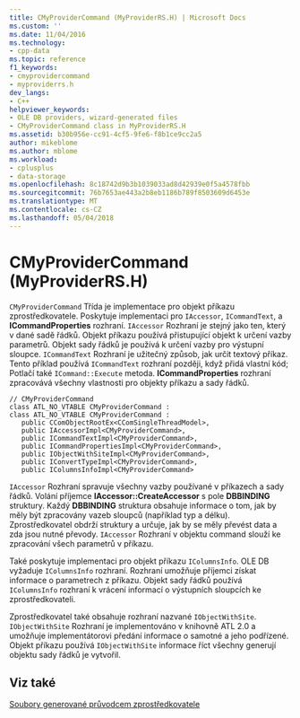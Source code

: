 ```yaml
---
title: CMyProviderCommand (MyProviderRS.H) | Microsoft Docs
ms.custom: ''
ms.date: 11/04/2016
ms.technology:
- cpp-data
ms.topic: reference
f1_keywords:
- cmyprovidercommand
- myproviderrs.h
dev_langs:
- C++
helpviewer_keywords:
- OLE DB providers, wizard-generated files
- CMyProviderCommand class in MyProviderRS.H
ms.assetid: b30b956e-cc91-4cf5-9fe6-f8b1ce9cc2a5
author: mikeblome
ms.author: mblome
ms.workload:
- cplusplus
- data-storage
ms.openlocfilehash: 8c18742d9b3b1039033ad8d42939e0f5a4578fbb
ms.sourcegitcommit: 76b7653ae443a2b8eb1186b789f8503609d6453e
ms.translationtype: MT
ms.contentlocale: cs-CZ
ms.lasthandoff: 05/04/2018
---
```

# <a name="cmyprovidercommand-myproviderrsh"></a>CMyProviderCommand (MyProviderRS.H)
`CMyProviderCommand` Třída je implementace pro objekt příkazu zprostředkovatele. Poskytuje implementaci pro `IAccessor`, `ICommandText`, a **ICommandProperties** rozhraní. `IAccessor` Rozhraní je stejný jako ten, který v dané sadě řádků. Objekt příkazu používá přistupující objekt k určení vazby parametrů. Objekt sady řádků je používá k určení vazby pro výstupní sloupce. `ICommandText` Rozhraní je užitečný způsob, jak určit textový příkaz. Tento příklad používá `ICommandText` rozhraní později, když přidá vlastní kód; Potlačí také `ICommand::Execute` metoda. **ICommandProperties** rozhraní zpracovává všechny vlastnosti pro objekty příkazu a sady řádků.  
  
```  
// CMyProviderCommand  
class ATL_NO_VTABLE CMyProviderCommand :   
class ATL_NO_VTABLE CMyProviderCommand :   
   public CComObjectRootEx<CComSingleThreadModel>,  
   public IAccessorImpl<CMyProviderCommand>,  
   public ICommandTextImpl<CMyProviderCommand>,  
   public ICommandPropertiesImpl<CMyProviderCommand>,  
   public IObjectWithSiteImpl<CMyProviderCommand>,  
   public IConvertTypeImpl<CMyProviderCommand>,  
   public IColumnsInfoImpl<CMyProviderCommand>  
```  
  
 `IAccessor` Rozhraní spravuje všechny vazby používané v příkazech a sady řádků. Volání příjemce **IAccessor::CreateAccessor** s pole **DBBINDING** struktury. Každý **DBBINDING** struktura obsahuje informace o tom, jak by měly být zpracovány vazeb sloupců (například typ a délku). Zprostředkovatel obdrží struktury a určuje, jak by se měly převést data a zda jsou nutné převody. `IAccessor` Rozhraní v objektu command slouží ke zpracování všech parametrů v příkazu.  
  
 Také poskytuje implementaci pro objekt příkazu `IColumnsInfo`. OLE DB vyžaduje `IColumnsInfo` rozhraní. Rozhraní umožňuje příjemci získat informace o parametrech z příkazu. Objekt sady řádků používá `IColumnsInfo` rozhraní k vrácení informací o výstupních sloupcích ke zprostředkovateli.  
  
 Zprostředkovatel také obsahuje rozhraní nazvané `IObjectWithSite`. `IObjectWithSite` Rozhraní je implementováno v knihovně ATL 2.0 a umožňuje implementátorovi předání informace o samotné a jeho podřízené. Objekt příkazu používá `IObjectWithSite` informace říct všechny generují objektu sady řádků je vytvořil.  
  
## <a name="see-also"></a>Viz také  
 [Soubory generované průvodcem zprostředkovatele](../../data/oledb/provider-wizard-generated-files.md)